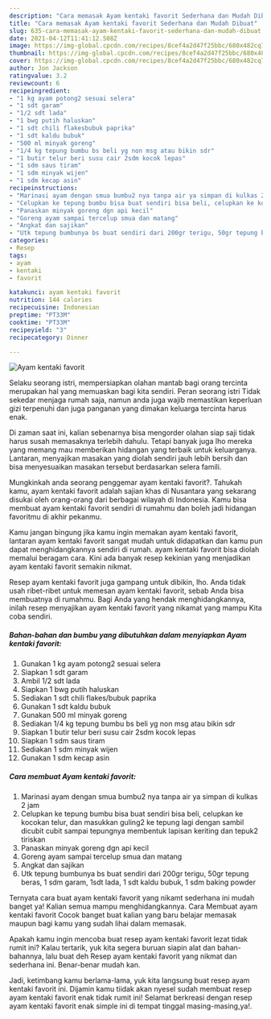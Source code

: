 ```yaml
---
description: "Cara memasak Ayam kentaki favorit Sederhana dan Mudah Dibuat"
title: "Cara memasak Ayam kentaki favorit Sederhana dan Mudah Dibuat"
slug: 635-cara-memasak-ayam-kentaki-favorit-sederhana-dan-mudah-dibuat
date: 2021-04-12T11:41:12.508Z
image: https://img-global.cpcdn.com/recipes/8cef4a2d47f25bbc/680x482cq70/ayam-kentaki-favorit-foto-resep-utama.jpg
thumbnail: https://img-global.cpcdn.com/recipes/8cef4a2d47f25bbc/680x482cq70/ayam-kentaki-favorit-foto-resep-utama.jpg
cover: https://img-global.cpcdn.com/recipes/8cef4a2d47f25bbc/680x482cq70/ayam-kentaki-favorit-foto-resep-utama.jpg
author: Jon Jackson
ratingvalue: 3.2
reviewcount: 6
recipeingredient:
- "1 kg ayam potong2 sesuai selera"
- "1 sdt garam"
- "1/2 sdt lada"
- "1 bwg putih haluskan"
- "1 sdt chili flakesbubuk paprika"
- "1 sdt kaldu bubuk"
- "500 ml minyak goreng"
- "1/4 kg tepung bumbu bs beli yg non msg atau bikin sdr"
- "1 butir telur beri susu cair 2sdm kocok lepas"
- "1 sdm saus tiram"
- "1 sdm minyak wijen"
- "1 sdm kecap asin"
recipeinstructions:
- "Marinasi ayam dengan smua bumbu2 nya tanpa air ya simpan di kulkas 2 jam"
- "Celupkan ke tepung bumbu bisa buat sendiri bisa beli, celupkan ke kocokan telur, dan masukkan guling2 ke tepung lagi dengan sambil dicubit cubit sampai tepungnya membentuk lapisan keriting dan tepuk2 tiriskan"
- "Panaskan minyak goreng dgn api kecil"
- "Goreng ayam sampai tercelup smua dan matang"
- "Angkat dan sajikan"
- "Utk tepung bumbunya bs buat sendiri dari 200gr terigu, 50gr tepung beras, 1 sdm garam, 1sdt lada, 1 sdt kaldu bubuk, 1 sdm baking powder"
categories:
- Resep
tags:
- ayam
- kentaki
- favorit

katakunci: ayam kentaki favorit 
nutrition: 144 calories
recipecuisine: Indonesian
preptime: "PT33M"
cooktime: "PT33M"
recipeyield: "3"
recipecategory: Dinner

---
```



![Ayam kentaki favorit](https://img-global.cpcdn.com/recipes/8cef4a2d47f25bbc/680x482cq70/ayam-kentaki-favorit-foto-resep-utama.jpg)

Selaku seorang istri, mempersiapkan olahan mantab bagi orang tercinta merupakan hal yang memuaskan bagi kita sendiri. Peran seorang istri Tidak sekedar menjaga rumah saja, namun anda juga wajib memastikan keperluan gizi terpenuhi dan juga panganan yang dimakan keluarga tercinta harus enak.

Di zaman  saat ini, kalian sebenarnya bisa mengorder olahan siap saji tidak harus susah memasaknya terlebih dahulu. Tetapi banyak juga lho mereka yang memang mau memberikan hidangan yang terbaik untuk keluarganya. Lantaran, menyajikan masakan yang diolah sendiri jauh lebih bersih dan bisa menyesuaikan masakan tersebut berdasarkan selera famili. 



Mungkinkah anda seorang penggemar ayam kentaki favorit?. Tahukah kamu, ayam kentaki favorit adalah sajian khas di Nusantara yang sekarang disukai oleh orang-orang dari berbagai wilayah di Indonesia. Kamu bisa membuat ayam kentaki favorit sendiri di rumahmu dan boleh jadi hidangan favoritmu di akhir pekanmu.

Kamu jangan bingung jika kamu ingin memakan ayam kentaki favorit, lantaran ayam kentaki favorit sangat mudah untuk didapatkan dan kamu pun dapat menghidangkannya sendiri di rumah. ayam kentaki favorit bisa diolah memalui beragam cara. Kini ada banyak resep kekinian yang menjadikan ayam kentaki favorit semakin nikmat.

Resep ayam kentaki favorit juga gampang untuk dibikin, lho. Anda tidak usah ribet-ribet untuk memesan ayam kentaki favorit, sebab Anda bisa membuatnya di rumahmu. Bagi Anda yang hendak menghidangkannya, inilah resep menyajikan ayam kentaki favorit yang nikamat yang mampu Kita coba sendiri.

<!--inarticleads1-->

##### Bahan-bahan dan bumbu yang dibutuhkan dalam menyiapkan Ayam kentaki favorit:

1. Gunakan 1 kg ayam potong2 sesuai selera
1. Siapkan 1 sdt garam
1. Ambil 1/2 sdt lada
1. Siapkan 1 bwg putih haluskan
1. Sediakan 1 sdt chili flakes/bubuk paprika
1. Gunakan 1 sdt kaldu bubuk
1. Gunakan 500 ml minyak goreng
1. Sediakan 1/4 kg tepung bumbu bs beli yg non msg atau bikin sdr
1. Siapkan 1 butir telur beri susu cair 2sdm kocok lepas
1. Siapkan 1 sdm saus tiram
1. Sediakan 1 sdm minyak wijen
1. Gunakan 1 sdm kecap asin




<!--inarticleads2-->

##### Cara membuat Ayam kentaki favorit:

1. Marinasi ayam dengan smua bumbu2 nya tanpa air ya simpan di kulkas 2 jam
1. Celupkan ke tepung bumbu bisa buat sendiri bisa beli, celupkan ke kocokan telur, dan masukkan guling2 ke tepung lagi dengan sambil dicubit cubit sampai tepungnya membentuk lapisan keriting dan tepuk2 tiriskan
1. Panaskan minyak goreng dgn api kecil
1. Goreng ayam sampai tercelup smua dan matang
1. Angkat dan sajikan
1. Utk tepung bumbunya bs buat sendiri dari 200gr terigu, 50gr tepung beras, 1 sdm garam, 1sdt lada, 1 sdt kaldu bubuk, 1 sdm baking powder




Ternyata cara buat ayam kentaki favorit yang nikamt sederhana ini mudah banget ya! Kalian semua mampu menghidangkannya. Cara Membuat ayam kentaki favorit Cocok banget buat kalian yang baru belajar memasak maupun bagi kamu yang sudah lihai dalam memasak.

Apakah kamu ingin mencoba buat resep ayam kentaki favorit lezat tidak rumit ini? Kalau tertarik, yuk kita segera buruan siapin alat dan bahan-bahannya, lalu buat deh Resep ayam kentaki favorit yang nikmat dan sederhana ini. Benar-benar mudah kan. 

Jadi, ketimbang kamu berlama-lama, yuk kita langsung buat resep ayam kentaki favorit ini. Dijamin kamu tiidak akan nyesel sudah membuat resep ayam kentaki favorit enak tidak rumit ini! Selamat berkreasi dengan resep ayam kentaki favorit enak simple ini di tempat tinggal masing-masing,ya!.

